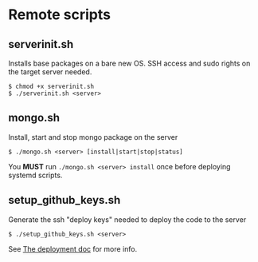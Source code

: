 # Remote scripts

## serverinit.sh
Installs base packages on a bare new OS.
SSH access and sudo rights on the target server needed.

```
$ chmod +x serverinit.sh
$ ./serverinit.sh <server>
```

## mongo.sh
Install, start and stop mongo package on the server

```
$ ./mongo.sh <server> [install|start|stop|status]
```

You **MUST** run `./mongo.sh <server> install` once before deploying systemd scripts.

## setup_github_keys.sh
Generate the ssh "deploy keys" needed to deploy the code to the server
```
$ ./setup_github_keys.sh <server> 
```

See [The deployment doc](../../deployment.md) for more info.
